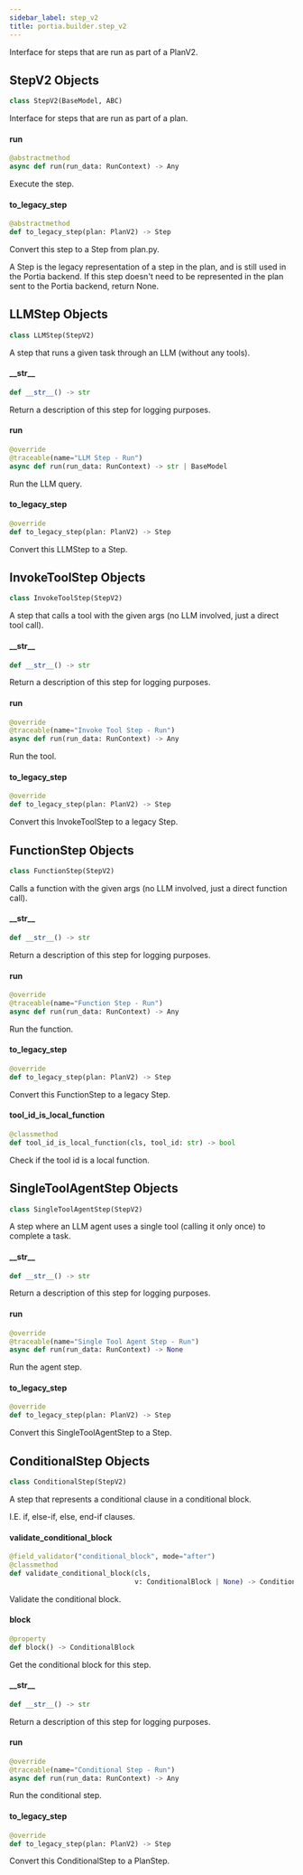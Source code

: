 ```yaml
---
sidebar_label: step_v2
title: portia.builder.step_v2
---
```


Interface for steps that are run as part of a PlanV2.

## StepV2 Objects

```python
class StepV2(BaseModel, ABC)
```

Interface for steps that are run as part of a plan.

#### run

```python
@abstractmethod
async def run(run_data: RunContext) -> Any
```

Execute the step.

#### to\_legacy\_step

```python
@abstractmethod
def to_legacy_step(plan: PlanV2) -> Step
```

Convert this step to a Step from plan.py.

A Step is the legacy representation of a step in the plan, and is still used in the
Portia backend. If this step doesn&#x27;t need to be represented in the plan sent to the Portia
backend, return None.

## LLMStep Objects

```python
class LLMStep(StepV2)
```

A step that runs a given task through an LLM (without any tools).

#### \_\_str\_\_

```python
def __str__() -> str
```

Return a description of this step for logging purposes.

#### run

```python
@override
@traceable(name="LLM Step - Run")
async def run(run_data: RunContext) -> str | BaseModel
```

Run the LLM query.

#### to\_legacy\_step

```python
@override
def to_legacy_step(plan: PlanV2) -> Step
```

Convert this LLMStep to a Step.

## InvokeToolStep Objects

```python
class InvokeToolStep(StepV2)
```

A step that calls a tool with the given args (no LLM involved, just a direct tool call).

#### \_\_str\_\_

```python
def __str__() -> str
```

Return a description of this step for logging purposes.

#### run

```python
@override
@traceable(name="Invoke Tool Step - Run")
async def run(run_data: RunContext) -> Any
```

Run the tool.

#### to\_legacy\_step

```python
@override
def to_legacy_step(plan: PlanV2) -> Step
```

Convert this InvokeToolStep to a legacy Step.

## FunctionStep Objects

```python
class FunctionStep(StepV2)
```

Calls a function with the given args (no LLM involved, just a direct function call).

#### \_\_str\_\_

```python
def __str__() -> str
```

Return a description of this step for logging purposes.

#### run

```python
@override
@traceable(name="Function Step - Run")
async def run(run_data: RunContext) -> Any
```

Run the function.

#### to\_legacy\_step

```python
@override
def to_legacy_step(plan: PlanV2) -> Step
```

Convert this FunctionStep to a legacy Step.

#### tool\_id\_is\_local\_function

```python
@classmethod
def tool_id_is_local_function(cls, tool_id: str) -> bool
```

Check if the tool id is a local function.

## SingleToolAgentStep Objects

```python
class SingleToolAgentStep(StepV2)
```

A step where an LLM agent uses a single tool (calling it only once) to complete a task.

#### \_\_str\_\_

```python
def __str__() -> str
```

Return a description of this step for logging purposes.

#### run

```python
@override
@traceable(name="Single Tool Agent Step - Run")
async def run(run_data: RunContext) -> None
```

Run the agent step.

#### to\_legacy\_step

```python
@override
def to_legacy_step(plan: PlanV2) -> Step
```

Convert this SingleToolAgentStep to a Step.

## ConditionalStep Objects

```python
class ConditionalStep(StepV2)
```

A step that represents a conditional clause in a conditional block.

I.E. if, else-if, else, end-if clauses.

#### validate\_conditional\_block

```python
@field_validator("conditional_block", mode="after")
@classmethod
def validate_conditional_block(cls,
                               v: ConditionalBlock | None) -> ConditionalBlock
```

Validate the conditional block.

#### block

```python
@property
def block() -> ConditionalBlock
```

Get the conditional block for this step.

#### \_\_str\_\_

```python
def __str__() -> str
```

Return a description of this step for logging purposes.

#### run

```python
@override
@traceable(name="Conditional Step - Run")
async def run(run_data: RunContext) -> Any
```

Run the conditional step.

#### to\_legacy\_step

```python
@override
def to_legacy_step(plan: PlanV2) -> Step
```

Convert this ConditionalStep to a PlanStep.

